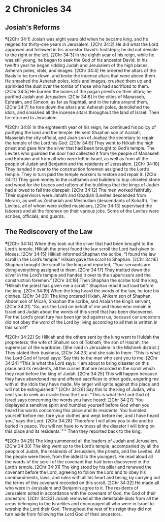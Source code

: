 # 2 Chronicles 34

## Josiah's Reforms
¶[2Chr 34:1] Josiah was eight years old when he became king, and he reigned for thirty-one years in Jerusalem.
[2Chr 34:2] He did what the Lord approved and followed in his ancestor David’s footsteps; he did not deviate to the right or the left.
[2Chr 34:3] In the eighth year of his reign, while he was still young, he began to seek the God of his ancestor David. In his twelfth year he began ridding Judah and Jerusalem of the high places, Asherah poles, idols, and images.
[2Chr 34:4] He ordered the altars of the Baals to be torn down, and broke the incense altars that were above them. He smashed the Asherah poles, idols and images, crushed them up and sprinkled the dust over the tombs of those who had sacrificed to them.
[2Chr 34:5] He burned the bones of the pagan priests on their altars; he purified Judah and Jerusalem.
[2Chr 34:6] In the cities of Manasseh, Ephraim, and Simeon, as far as Naphtali, and in the ruins around them,
[2Chr 34:7] he tore down the altars and Asherah poles, demolished the idols, and smashed all the incense altars throughout the land of Israel. Then he returned to Jerusalem.

¶[2Chr 34:8] In the eighteenth year of his reign, he continued his policy of purifying the land and the temple. He sent Shaphan son of Azaliah, Maaseiah the city official, and Joah son of Joahaz the secretary to repair the temple of the Lord his God.
[2Chr 34:9] They went to Hilkiah the high priest and gave him the silver that had been brought to God’s temple. The Levites who guarded the door had collected it from the people of Manasseh and Ephraim and from all who were left in Israel, as well as from all the people of Judah and Benjamin and the residents of Jerusalem.
[2Chr 34:10] They handed it over to the construction foremen assigned to the Lord’s temple. They in turn paid the temple workers to restore and repair it.
[2Chr 34:11] They gave money to the craftsmen and builders to buy chiseled stone and wood for the braces and rafters of the buildings that the kings of Judah had allowed to fall into disrepair.
[2Chr 34:12] The men worked faithfully. Their supervisors were Jahath and Obadiah (Levites descended from Merari), as well as Zechariah and Meshullam (descendants of Kohath). The Levites, all of whom were skilled musicians,
[2Chr 34:13] supervised the laborers and all the foremen on their various jobs. Some of the Levites were scribes, officials, and guards.

## The Rediscovery of the Law
¶[2Chr 34:14] When they took out the silver that had been brought to the Lord’s temple, Hilkiah the priest found the law scroll the Lord had given to Moses.
[2Chr 34:15] Hilkiah informed Shaphan the scribe, “I found the law scroll in the Lord’s temple.” Hilkiah gave the scroll to Shaphan.
[2Chr 34:16] Shaphan brought the scroll to the king and reported, “Your servants are doing everything assigned to them.
[2Chr 34:17] They melted down the silver in the Lord’s temple and handed it over to the supervisors and the construction foremen.”
[2Chr 34:18] Then Shaphan the scribe told the king, “Hilkiah the priest has given me a scroll.” Shaphan read it out loud before the king.
[2Chr 34:19] When the king heard the words of the law, he tore his clothes.
[2Chr 34:20] The king ordered Hilkiah, Ahikam son of Shaphan, Abdon son of Micah, Shaphan the scribe, and Asaiah the king’s servant,
[2Chr 34:21] “Go, ask the Lord on behalf of me and those who remain in Israel and Judah about the words of this scroll that has been discovered. For the Lord’s great fury has been ignited against us, because our ancestors did not obey the word of the Lord by living according to all that is written in this scroll!”

¶[2Chr 34:22] So Hilkiah and the others sent by the king went to Huldah the prophetess, the wife of Shallum son of Tokhath, the son of Hasrah, the supervisor of the wardrobe. (She lived in Jerusalem in the Mishneh district.) They stated their business,
[2Chr 34:23] and she said to them: “This is what the Lord God of Israel says: ‘Say this to the man who sent you to me:
[2Chr 34:24] “This is what the Lord says: ‘I am about to bring disaster on this place and its residents, all the curses that are recorded in the scroll which they read before the king of Judah.
[2Chr 34:25] This will happen because they have abandoned me and offered sacrifices to other gods, angering me with all the idols they have made. My anger will ignite against this place and will not be extinguished!’”
[2Chr 34:26] Say this to the king of Judah, who sent you to seek an oracle from the Lord: “This is what the Lord God of Israel says concerning the words you have heard:
[2Chr 34:27] ‘You displayed a sensitive spirit and humbled yourself before God when you heard his words concerning this place and its residents. You humbled yourself before me, tore your clothes and wept before me, and I have heard you,’ says the Lord.
[2Chr 34:28] ‘Therefore I will allow you to die and be buried in peace. You will not have to witness all the disaster I will bring on this place and its residents.’”’” Then they reported back to the king.

¶[2Chr 34:29] The king summoned all the leaders of Judah and Jerusalem.
[2Chr 34:30] The king went up to the Lord’s temple, accompanied by all the people of Judah, the residents of Jerusalem, the priests, and the Levites. All the people were there, from the oldest to the youngest. He read aloud all the words of the scroll of the covenant that had been discovered in the Lord’s temple.
[2Chr 34:31] The king stood by his pillar and renewed the covenant before the Lord, agreeing to follow the Lord and to obey his commandments, laws, and rules with all his heart and being, by carrying out the terms of this covenant recorded on this scroll.
[2Chr 34:32] He made all who were in Jerusalem and Benjamin agree to it. The residents of Jerusalem acted in accordance with the covenant of God, the God of their ancestors.
[2Chr 34:33] Josiah removed all the detestable idols from all the areas belonging to the Israelites and encouraged all who were in Israel to worship the Lord their God. Throughout the rest of his reign they did not turn aside from following the Lord God of their ancestors.
